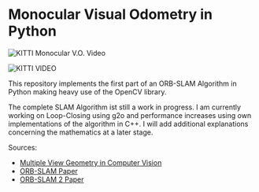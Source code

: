 # Monocular Visual Odometry in Python
![KITTI Monocular V.O. Video](https://user-images.githubusercontent.com/24896879/199006108-876788a9-3d62-417a-9c56-ebb24bac0bc6.gif)


![KITTI VIDEO](https://s4.gifyu.com/images/ezgif.com-gif-maker396ad7fc9fb82f44.gif)

This repository implements the first part of an ORB-SLAM Algorithm in Python making heavy use of the OpenCV library. 

The complete SLAM Algorithm ist still a work in progress. I am currently working on Loop-Closing using g2o and performance increases using own implementations of the algorithm in C++. I will add additional explanations concerning the mathematics at a later stage.

Sources:
* [Multiple View Geometry in Computer Vision](https://www.robots.ox.ac.uk/~vgg/hzbook/)
* [ORB-SLAM Paper](https://arxiv.org/pdf/1502.00956.pdf) 
* [ORB-SLAM 2 Paper](https://arxiv.org/pdf/1610.06475.pdf)
